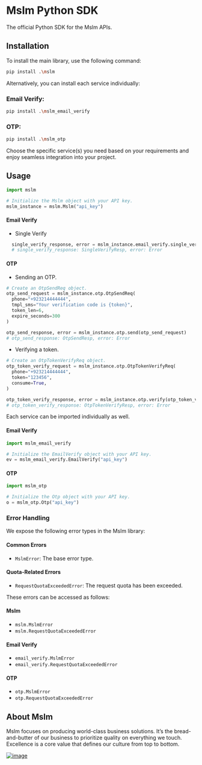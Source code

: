 # Mslm Python SDK

The official Python SDK for the Mslm APIs.

## Installation
To install the main library, use the following command:
```bash
pip install .\mslm
```

Alternatively, you can install each service individually:

### Email Verify:
```bash
pip install .\mslm_email_verify
```

### OTP:
```bash
pip install .\mslm_otp
```
Choose the specific service(s) you need based on your 
requirements and enjoy seamless integration into your project.


## Usage
```python
import mslm

# Initialize the Mslm object with your API key.
mslm_instance = mslm.Mslm("api_key")
```

#### Email Verify
  - Single Verify
  ```python
    single_verify_response, error = mslm_instance.email_verify.single_verify("support@mslm.io")
    # single_verify_response: SingleVerifyResp, error: Error
  ```

#### OTP
  - Sending an OTP.
  ```python
  # Create an OtpSendReq object.
  otp_send_request = mslm_instance.otp.OtpSendReq(
    phone="+923214444444",
    tmpl_sms="Your verification code is {token}",
    token_len=6,
    expire_seconds=300
  )
  
  otp_send_response, error = mslm_instance.otp.send(otp_send_request)
  # otp_send_response: OtpSendResp, error: Error
  ```  
  - Verifying a token.
  ```python
  # Create an OtpTokenVerifyReq object.
  otp_token_verify_request = mslm_instance.otp.OtpTokenVerifyReq(
    phone="+923214444444",
    token="123456",
    consume=True,
  )
  
  otp_token_verify_response, error = mslm_instance.otp.verify(otp_token_verify_request)
  # otp_token_verify_response: OtpTokenVerifyResp, error: Error
```

Each service can be imported individually as well.
#### Email Verify

```python
import mslm_email_verify

# Initialize the EmailVerify object with your API key.
ev = mslm_email_verify.EmailVerify("api_key")
```

#### OTP

```python
import mslm_otp

# Initialize the Otp object with your API key.
o = mslm_otp.Otp("api_key")
```


### Error Handling

We expose the following error types in the Mslm library:

#### Common Errors
- `MslmError`: The base error type.

#### Quota-Related Errors
- `RequestQuotaExceededError`: The request quota has been exceeded.

These errors can be accessed as follows:

#### Mslm
- `mslm.MslmError`
- `mslm.RequestQuotaExceededError`

#### Email Verify
- `email_verify.MslmError`
- `email_verify.RequestQuotaExceededError`

#### OTP
- `otp.MslmError`
- `otp.RequestQuotaExceededError`



## About Mslm
Mslm focuses on producing world-class business solutions. It’s the
bread-and-butter of our business to prioritize quality on everything we touch.
Excellence is a core value that defines our culture from top to bottom.

[![image](https://avatars.githubusercontent.com/u/50307970?s=200&v=4)](https://mslm.io/)
